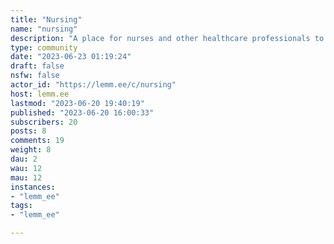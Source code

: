 ```yaml
---
title: "Nursing" 
name: "nursing"
description: "A place for nurses and other healthcare professionals to discuss relevant topics.Be respectful of one another. Constructive discussion is welcome but trolls are not.No directed racism, sexism, bigotry, etc. Bottom line, we are all human and should treat each other as such.Rules may be adjusted to adapt to community needs as it develops.Please be mindful if posting anything with graphic imagery."
type: community
date: "2023-06-23 01:19:24"
draft: false
nsfw: false
actor_id: "https://lemm.ee/c/nursing"
host: lemm.ee
lastmod: "2023-06-20 19:40:19"
published: "2023-06-20 16:00:33"
subscribers: 20
posts: 8
comments: 19
weight: 8
dau: 2
wau: 12
mau: 12
instances:
- "lemm_ee"
tags: 
- "lemm_ee"

---
```


